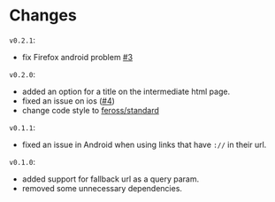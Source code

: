 # Changes

`v0.2.1`:
- fix Firefox android problem [#3](https://github.com/mderazon/node-deeplink/issues/3)

`v0.2.0`:
- added an option for a title on the intermediate html page.
- fixed an issue on ios ([#4](https://github.com/mderazon/node-deeplink/issues/4))
- change code style to [feross/standard](https://github.com/feross/standard)

`v0.1.1`:
- fixed an issue in Android when using links that have `://` in their url.

`v0.1.0`:
- added support for fallback url as a query param.
- removed some unnecessary dependencies.